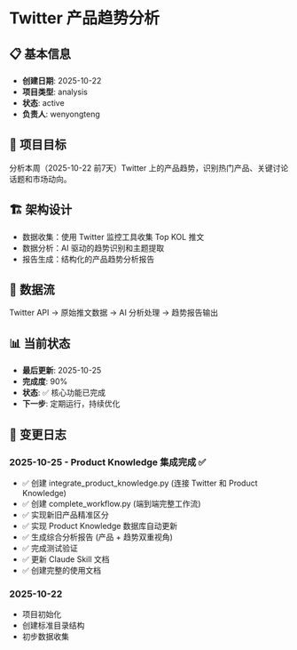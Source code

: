 # Twitter 产品趋势分析

## 📋 基本信息
- **创建日期**: 2025-10-22
- **项目类型**: analysis
- **状态**: active
- **负责人**: wenyongteng

## 🎯 项目目标
分析本周（2025-10-22 前7天）Twitter 上的产品趋势，识别热门产品、关键讨论话题和市场动向。

## 🏗️ 架构设计
- 数据收集：使用 Twitter 监控工具收集 Top KOL 推文
- 数据分析：AI 驱动的趋势识别和主题提取
- 报告生成：结构化的产品趋势分析报告

## 🔄 数据流
Twitter API → 原始推文数据 → AI 分析处理 → 趋势报告输出

## 📊 当前状态
- **最后更新**: 2025-10-25
- **完成度**: 90%
- **状态**: ✅ 核心功能已完成
- **下一步**: 定期运行，持续优化

## 📝 变更日志

### 2025-10-25 - Product Knowledge 集成完成 ✅
- ✅ 创建 integrate_product_knowledge.py (连接 Twitter 和 Product Knowledge)
- ✅ 创建 complete_workflow.py (端到端完整工作流)
- ✅ 实现新旧产品精准区分
- ✅ 实现 Product Knowledge 数据库自动更新
- ✅ 生成综合分析报告 (产品 + 趋势双重视角)
- ✅ 完成测试验证
- ✅ 更新 Claude Skill 文档
- ✅ 创建完整的使用文档

### 2025-10-22
- 项目初始化
- 创建标准目录结构
- 初步数据收集
